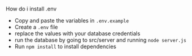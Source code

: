 How do i install .env
- Copy and paste the variables in `.env.example`
- Create a `.env` file
- replace the values with your database credentials
- run the database by going to src/server and running `node server.js`
- Run `npm install` to install dependencies
